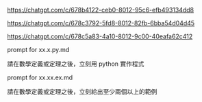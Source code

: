 https://chatgpt.com/c/678b4122-ceb0-8012-95c6-efb493134dd8

https://chatgpt.com/c/678c3792-5fd8-8012-82fb-6bba54d04d45

https://chatgpt.com/c/678c5a83-4a10-8012-9c00-40eafa62c412

prompt for xx.x.py.md

請在數學定義或定理之後，立刻用 python 實作程式


prompt for xx.xx.ex.md

請在數學定義或定理之後，立刻給出至少兩個以上的範例

